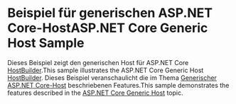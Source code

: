 # <a name="aspnet-core-generic-host-sample"></a><span data-ttu-id="66525-101">Beispiel für generischen ASP.NET Core-Host</span><span class="sxs-lookup"><span data-stu-id="66525-101">ASP.NET Core Generic Host Sample</span></span>

<span data-ttu-id="66525-102">Dieses Beispiel zeigt den generischen Host für ASP.NET Core [HostBuilder](https://docs.microsoft.com/dotnet/api/microsoft.extensions.hosting.ihostedservice).</span><span class="sxs-lookup"><span data-stu-id="66525-102">This sample illustrates the ASP.NET Core Generic Host [HostBuilder](https://docs.microsoft.com/dotnet/api/microsoft.extensions.hosting.ihostedservice).</span></span> <span data-ttu-id="66525-103">Dieses Beispiel veranschaulicht die im Thema [Generischer ASP.NET Core-Host](https://docs.microsoft.com/aspnet/core/fundamentals/host/generic-host) beschriebenen Features.</span><span class="sxs-lookup"><span data-stu-id="66525-103">This sample demonstrates the features described in the [ASP.NET Core Generic Host](https://docs.microsoft.com/aspnet/core/fundamentals/host/generic-host) topic.</span></span>
